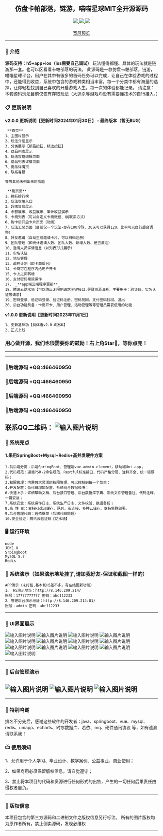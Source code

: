 

<div align="center">

##  仿盘卡帕部落，链游，喵喵星球MIT全开源源码

</div>



<div align="center" >
    <a href="https://www.circlai.com/">
        <img src="https://img.shields.io/badge/Licence-MIT-green.svg?style=flat" />
    </a>
    <a href="https://www.circlai.com/">
        <img src="https://img.shields.io/badge/Edition-5.2-blue.svg" />
    </a>
     <a href="https://www.circlai.com/">
        <img src="https://img.shields.io/badge/Download-240m-red.svg" />
    </a>
</div>

#### 

<div align="center" >
<a href="https://gitee.com/e0cia/trendy-uniapp/blob/master/README.md">宽屏预览</a>
</div>




---



### 📝 介绍
 **源码支持：h5+app+ios（ios需要自己调试）** 
玩法懂得都懂、具体的玩法就是链游那一套。也可以区看看卡帕部落的玩法。
此源码是一款仿盘卡帕部落，链游，喵喵星球平台，用户在其中有很多的首码任务可以完成，让自己在体验游戏的过程中，还能得到收益，系统中包含的游戏种类相当丰富，每一个分类中都有海量的选择，让你轻松找到自己喜欢的开启游戏人生，每一次的体验都能记录。
请注意：本套源码玩法目前仅仅有存取玩法（大逃杀等游戏均没有需要懂技术的自行接入。）


### 📋 更新说明


 **v2.0.0 更新说明【更新时间2024年01月30日】 - 最终版本（暂无BUG）** 
```
 **首页** 
1、主图片显示
2、玩法介绍显示 
3、分类展示【新品按钮、精选按钮】 
4、商品列表展示
5、玩法攻略编辑页面
6、商品列表详情页面
7、商品详情页
8、联系客服

等等其他未列出来的功能

```

```
 **副页面**
1、拥有排行榜
2、玩法攻略入口
3、超炫盲盒展示
4、余额展示、收益展示、累计收益展示
5、卡商列表（可以自定义卡商微信、QQ联系方式）
6、购卡后开启卡片页面（动画）
7、玩法汇总页面（目前仅一个玩法-即存100珍珠，30天可以获得120，比率可以自行后台调整）
8、好友邀请（自动生成邀请卡片，可以扫码注册）
9、团队管理（即统计邀请人数、团队人数、新增人数、是否激活）
10、邀请人员详情信息（以列表形式展示）
11、实名认证
12、地址管理
13、战神计划（即卡商后台）
14、卡商可在程序内给用户开卡
15、卡上之间转增
16、支付密码常规操作
17、 _**app端云端程序更新**_ 
18、腾讯云防水墙【可以防止无限制请求关键接口,导致资源消耗，主要用于：验证码、实名认证等请求】
19、密码登录、验证码登录、验证码注册、密码找回、支付密码找回、退出
20、后台功能具备：卡商开卡、用户管理、活动管理等等管理员需要使用的功能

```

 **v1.0.0 更新说明【更新时间2023年11月1日】** 
```
1、更新基础功【具体看v2.0.0版本】
2、正式上线
```
### 用心做开源，我们也很需要你的鼓励！右上角Star🌟，等你点亮！

---





---
### 📱后端源码 +QQ:466460950
### 📱后端源码 +QQ:466460950
### 📱后端源码 +QQ:466460950
### 📱后端源码 +QQ:466460950
联系QQ二维码：
![输入图片说明](static/qq.png)
---

### 📱  系统亮点


#### 1.采用SpringBoot+Mysql+Redis+高并发硬件方案

~~~
1.前后端分离：后端SpringBoot，管理端vue-admin-element，移动端Uni-app；
2.代码规范：遵循PSR-2命名规范、Restful标准接口、代码严格分层、注释齐全、统一错误码；
3.权限管理：内置强大灵活的权限管理，可以控制到每一个菜单；
4.开发配置：低代码增加配置、系统组合数据模块；
6.快速上手：详细帮助文档、后台接口管理、后台数据库字典、系统文件管理备注、代码注释、一键安装；
7.系统安全：系统操作日志、系统生产日志、文件校验、数据备份；
8.高 性 能：支持Redis缓存、队列、长连接、多种云储存、支持集群部署。
9.后台管理代码：若依框架（后端代码同理）
10.安全验证：腾讯云验证码【防水墙】
~~~






### 🖥 运行环境

```
node
JDK1.8
Srpingboot
MySQL 5.7
Redis
```




###  📱 系统演示（如果演示地址挂了,请加我好友-保证和截图一样的）
```
APP演示（未打包,基本和H5差不多。有在线更新功能）
1、 H5演示地址：http://8.146.209.214/
账号：17777777777 密码：abc112233
2、管理后台演示地址：http://8.146.209.214:81/
账号：admin 密码：abc112233
```

---

###  📖 UI界面展示
![输入图片说明](static/111.jpg)
![输入图片说明](static/1.jpg)
![输入图片说明](static/2.jpg)
![输入图片说明](static/3.jpg)
![输入图片说明](static/4.jpg)
![输入图片说明](static/5.jpg)
![输入图片说明](static/6.jpg)
![输入图片说明](static/7.jpg)
![输入图片说明](static/9.jpg)
![输入图片说明](static/10.jpg)
![输入图片说明](static/11.jpg)
![输入图片说明](static/12.jpg)
![输入图片说明](static/13.jpg)

---

###  📖 后台管理演示

![输入图片说明](static/1.png)
![输入图片说明](static/2.png)
![输入图片说明](static/3.png)
---



---
###  📸 特别鸣谢
排名不分先后，感谢这些软件的开发者：java、springboot、vue、mysql、redis、uniapp、echarts、时序数据库、若依、mq、硬件通讯协议 等，如有遗漏请联系我！

###  📺 使用须知
1、允许用于个人学习、毕业设计、教学案例、公益事业、商业使用；

2、如果商用必须保留版权信息，请自觉遵守；

3、禁止将本项目的代码和资源进行任何形式的出售，产生的一切任何后果责任由侵权者自负。


---
###  💾 版权信息

本项目包含的第三方源码和二进制文件之版权信息另行标注。
所有的图片版权均为原作者所有，禁止倒卖源码，发现必维权

---
